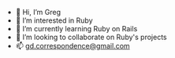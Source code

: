 - 👋 Hi, I’m Greg
- 👀 I’m interested in Ruby
- 🌱 I’m currently learning Ruby on Rails
- 💞️ I’m looking to collaborate on Ruby's projects 
- 📫 gd.correspondence@gmail.com

<!---
MUMisGreg/MUMisGreg is a ✨ special ✨ repository because its `README.md` (this file) appears on your GitHub profile.
You can click the Preview link to take a look at your changes.
--->
